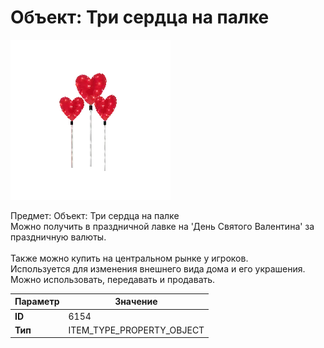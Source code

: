 # Объект: Три сердца на палке

![Item Image](../img/6154.webp?raw=true)

Предмет: Объект: Три сердца на палке<br>Можно получить в праздничной лавке на 'День Святого Валентина' за праздничную валюты.<br><br>Также можно купить на центральном рынке у игроков.<br>Используется для изменения внешнего вида дома и его украшения.<br>Можно использовать, передавать и продавать.


| Параметр | Значение |
|----------|----------|
| **ID** | 6154 |
| **Тип** | ITEM_TYPE_PROPERTY_OBJECT |

